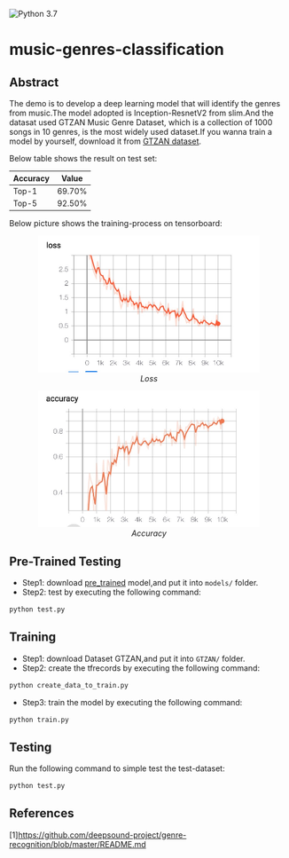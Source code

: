 ![Python 3.7](https://img.shields.io/badge/python-3.7-green.svg)

# music-genres-classification
## Abstract
The demo is to develop a deep learning model that will identify the genres from music.The model adopted is Inception-ResnetV2 from slim.And the datasat used GTZAN Music Genre Dataset, which is a collection of 1000 songs in 10 genres, is the most widely used dataset.If you wanna train a model by yourself, download it from [GTZAN dataset](http://opihi.cs.uvic.ca/sound/genres.tar.gz).

Below table shows the result on test set:

Accuracy | Value
--------- | ---------
Top-1 | 69.70%
Top-5 | 92.50%

Below picture shows the training-process on tensorboard:
<p align="center">
  <img src="tensorboard/loss.jpg" width="400"> <br />
  <em> Loss </em>
</p>
<p align="center">
  <img src="tensorboard/accuracy.jpg" width="400"> <br />
  <em> Accuracy</em>
</p>

## Pre-Trained Testing

* Step1: download [pre_trained](https://pan.baidu.com/s/1Pg7UH5rj_xCv77Wz4sCy_A) model,and put it into `models/` folder.
* Step2: test by executing the following command:
```python 
python test.py
```

## Training

* Step1: download Dataset GTZAN,and put it into `GTZAN/` folder.
* Step2: create the tfrecords by executing the following command:
```python 
python create_data_to_train.py
```
* Step3: train the model by executing the following command:
```python 
python train.py
```

## Testing

Run the following command to simple test the test-dataset:
```python 
python test.py
```

## References

[1]https://github.com/deepsound-project/genre-recognition/blob/master/README.md



